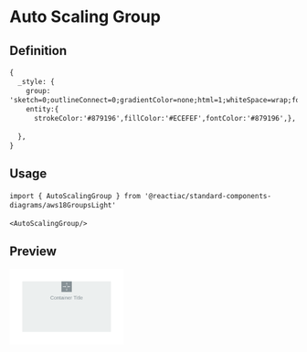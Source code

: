 # Auto Scaling Group

## Definition

```
{
  _style: {
    group: 'sketch=0;outlineConnect=0;gradientColor=none;html=1;whiteSpace=wrap;fontSize=12;fontStyle=0;shape=mxgraph.aws4.groupCenter;grIcon=mxgraph.aws4.group_auto_scaling_group;grStroke=0;strokeColor=#879196;fillColor=#ECEFEF;verticalAlign=top;align=center;fontColor=#879196;dashed=0;spacingTop=25;',
    entity:{
      strokeColor:'#879196',fillColor:'#ECEFEF',fontColor:'#879196',},
    
  },
}
```

## Usage

```
import { AutoScalingGroup } from '@reactiac/standard-components-diagrams/aws18GroupsLight'

<AutoScalingGroup/>
```

## Preview

<img src="./auto-scaling-group.png" width="200"/>
